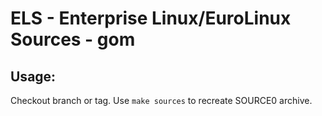# ELS - Enterprise Linux/EuroLinux Sources - gom
 
## Usage:
  Checkout branch or tag. Use `make sources` to recreate  SOURCE0 archive.
